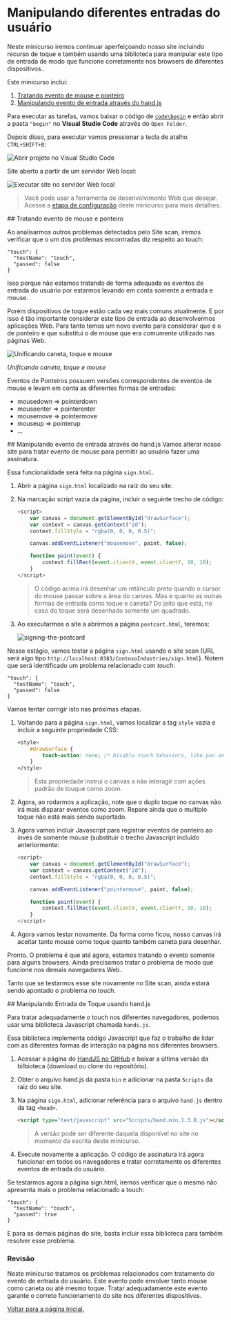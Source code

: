 Manipulando diferentes entradas do usuário
========================================

Neste minicurso iremos continuar aperfeiçoando nosso site incluindo recurso de toque e também usando uma biblioteca para manipular este tipo de entrada de modo que funcione corretamente nos browsers de diferentes dispositivos..

Este minicurso inclui:

1. [Tratando evento de mouse e ponteiro](#Task1)
1. [Manipulando evento de entrada através do hand.js](#Task2)

Para executar as tarefas, vamos baixar o código de [`code\begin`](./code/begin) e então abrir a pasta `"begin"` no **Visual Studio Code** através do `Open Folder`.

Depois disso, para executar vamos pressionar a tecla de atalho `CTRL+SHIFT+B`:

![Abrir projeto no Visual Studio Code](./images/run_visualstudiocode_project.png)

Site aberto a partir de um servidor Web local:

![Executar site no servidor Web local](./images/site_local_webserver.png)

> Você pode usar a ferramenta de desenvolvimento Web que desejar. Acesse a [etapa de configuração](../_setup) deste minicurso para mais detalhes.

<p name="Task1" />
## Tratando evento de mouse e ponteiro

Ao analisarmos outros problemas detectados pelo Site scan, iremos verificar que o um dos problemas encontradas diz respeito ao touch:
	
	"touch": {
      "testName": "touch",
      "passed": false
    }

Isso porque não estamos tratando de forma adequada os eventos de entrada do usuário por estarmos levando em conta somente a entrada e mouse.

Porém dispositivos de toque estão cada vez mais comuns atualmente. E por isso é tão importante considerar este tipo de entrada ao desenvolvermos aplicações Web. Para tanto temos um novo evento para considerar que é o de ponteiro e que substitui o de mouse que era comumente utilizado nas páginas Web.  
 
![Unificando caneta, toque e mouse](./images/unifiying-pen-touch-and-mouse.png)

_Unificando caneta, toque e mouse_

Eventos de Ponteiros possuem versões correspondentes de eventos de mouse e levam em conta as diferentes formas de entradas:

- mousedown => pointerdown
- mouseenter => pointerenter
- mousemove => pointermove
- mouseup => pointerup
- ...

<p name="Task1"></p>
## Manipulando evento de entrada através do hand.js
Vamos alterar nosso site para tratar evento de mouse para permitir ao usuário fazer uma assinatura.

Essa funcionalidade será feita na página `sign.html`.

1. Abrir a página `sign.html` localizado na raiz do seu site.

2. Na marcação script vazia da página, incluir o seguinte trecho de código:

	````Javascript
	<script>
        var canvas = document.getElementById("drawSurface");
        var context = canvas.getContext("2d");
        context.fillStyle = "rgba(0, 0, 0, 0.5)";

        canvas.addEventListener("mousemove", paint, false);

        function paint(event) {
            context.fillRect(event.clientX, event.clientY, 10, 10);
        }
    </script>
	````

	> O código acima irá desenhar um retânculo preto quando o cursor do mouse passar sobre a área do canvas. Mas e quanto as outras formas de entrada como toque e caneta? Do jeito que está, no caso do toque será desenhado somente um quadrado. 
	
3. Ao executarmos o site a abrirmos a página `postcart.html`, teremos:
		
	![signing-the-postcard](./images/touch-mousehover.png)

Nesse estágio, vamos testar a página `sign.html` usando o site scan (URL será algo tipo `http://localhost:8383/ContosoIndustries/sign.html`). Notem que será identificado um problema relacionado com *touch*:

	"touch": {
      "testName": "touch",
      "passed": false
    }

Vamos tentar corrigir isto nas próximas etapas.

1. Voltando para a página `sign.html`, vamos localizar a tag `style` vazia e incluir a seguinte propriedade CSS:

	<!-- mark:2-4 -->
	````CSS
    <style>
        #drawSurface {
            touch-action: none; /* Disable touch behaviors, like pan and zoom */
        }
    </style>
	````
	
	> Esta propriedade instrui o canvas a não interagir com ações padrão de touque como zoom.

2. Agora, ao rodarmos a aplicação, note que o duplo toque no canvas não irá mais disparar eventos como zoom. Repare ainda que o multiplo toque não está mais sendo suportado.

3. Agora vamos incluir Javascript para registrar eventos de ponteiro ao invés de somente mouse (substituir o trecho Javascript incluído anteriormente:

	<!-- mark:6 -->
	````JavaScript
    <script>
        var canvas = document.getElementById("drawSurface");
        var context = canvas.getContext("2d");
        context.fillStyle = "rgba(0, 0, 0, 0.5)";

        canvas.addEventListener("pointermove", paint, false);

        function paint(event) {
            context.fillRect(event.clientX, event.clientY, 10, 10);
        }
    </script>
	````

4. Agora vamos testar novamente. Da forma como ficou, nosso canvas irá aceitar tanto mouse como toque quanto também caneta para desenhar.

Pronto. O problema é que até agora, estamos tratando o evento somente para alguns browsers. Ainda precisamos tratar o problema de modo que funcione nos demais navegadores Web.

Tanto que se testarmos esse site novamente no Site scan, ainda estará sendo apontado o problema no touch.
 
<p name="Task2"></p>
## Manipulando Entrada de Toque usando hand.js
	
Para tratar adequadamente o touch nos diferentes navegadores, podemos usar uma biblioteca Javascript chamada `hands.js`.

Essa biblioteca implementa código Javascript que faz o trabalho de lidar com as diferentes formas de interação na página nos diferentes browsers. 

1. Acessar a página do [HandJS no GitHub](https://github.com/Deltakosh/handjs) e baixar a última versão da bilbioteca (download ou clone do repositório).

2. Obter o arquivo hand.js da pasta `bin` e adicionar na pasta `Scripts` da raiz do seu site.

3. Na página `sign.html`, adicionar referência para o arquivo `hand.js` dentro da tag `<head>`. 
 
	````HTML
	<script type="text/javascript" src="Scripts/hand.min.1.3.8.js"></script>
	````
	> A versão pode ser diferente daquela disponível no site no momento da escrita deste minicurso.

4. Execute novamente a aplicação. O código de assinatura irá agora funcionar em todos os navegadores e tratar corretamente os diferentes eventos de entrada do usuário.

Se testarmos agora a página sign.html, iremos verificar que o mesmo não apresenta mais o problema relacionado a touch:

	"touch": {
      "testName": "touch",
      "passed": true
    }

E para as demais páginas do site, basta incluir essa biblioteca para também resolver esse problema.

### Revisão
Neste minicurso tratamos os problemas relacionados com tratamento do evento de entrada do usuário. Este evento pode envolver tanto mouse como caneta ou até mesmo toque. Tratar adequadamente este evento garante o correto funcionamento do site nos diferentes dispositivos.

[Voltar para a página inicial.](http://joaocunhaeld.github.io/interoperable-web-development)